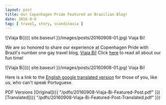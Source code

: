 ```yaml
---
layout: post
title: Our Copenhagen Pride Featured on Brazilian Blog!
date: 2016-9-8
tag: [ travel, story, scandinavia ]
---
```


![Viaja Bi]({{ site.baseurl }}/images/posts/20160908-01.jpg)
Viaja Bi!

We are so honored to share our experience at Copenhagen Pride with Brazil's number one gay travel blog, [Viaja Bi!](http://viajabi.com.br/copenhagen-pride-com-dois-caras-de-dallas/) Click [here](http://viajabi.com.br/copenhagen-pride-com-dois-caras-de-dallas/) to read all about our fun time! 

![Viaja Bi]({{ site.baseurl }}/images/posts/20160908-01.jpg)
Viaja Bi!

Here is a link to the [English google translated version](https://translate.google.com/translate?sl=auto&tl=en&js=y&prev=_t&hl=en&ie=UTF-8&u=http%3A%2F%2Fviajabi.com.br%2Fcopenhagen-pride-com-dois-caras-de-dallas%2F&edit-text=&act=url) for those of you, like us, who can't speak Portuguese.

PDF Versions [Original]({{ "/pdfs/20160908-Viaja-Bi-Featured-Post.pdf" }}) [Translated]({{ "/pdfs/20160908-Viaja-Bi-Featured-Post-Translated.pdf" }})